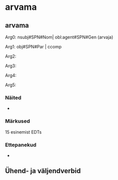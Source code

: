 # arvama

## arvama

Arg0: nsubj#SPN#Nom| obl:agent#SPN#Gen (arvaja)

Arg1: obj#SPN#Par | ccomp

Arg2:

Arg3:

Arg4:

Arg5:

### Näited 

* 

### Märkused

15 esinemist EDTs

### Ettepanekud

* 

## Ühend- ja väljendverbid
